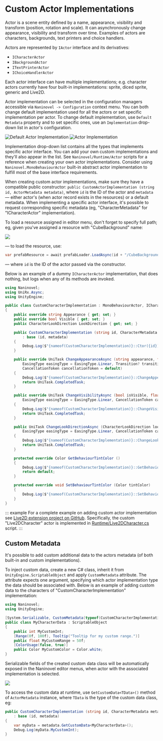# Custom Actor Implementations

Actor is a scene entity defined by a name, appearance, visibility and transform (position, rotation and scale). It can asynchronously change appearance, visibility and transform over time. Examples of actors are characters, backgrounds, text printers and choice handlers. 

Actors are represented by `IActor` interface and its derivatives:

* `ICharacterActor`
* `IBackgroundActor`
* `ITextPrinterActor`
* `IChoiceHandlerActor`

Each actor interface can have multiple implementations; e.g. character actors currently have four built-in implementations: sprite, diced sprite, generic and Live2D.

Actor implementation can be selected in the configuration managers accessible via `Naninovel -> Configuration` context menu. You can both change default implementation used for all the actors or set specific implementation per actor. To change default implementation, use `Default Metadata` property and to set specific ones, use an `Implementation` drop-down list in actor's configuration. 

![Default Actor Implementation](https://i.gyazo.com/b372520a15501dc9bc1e5f30f4c7f12d.png)
![Actor Implementation](https://i.gyazo.com/3256f3aea99ea453859f67135a7187ee.png)

Implementation drop-down list contains all the types that implements specific actor interface. You can add your own custom implementations and they'll also appear in the list. See `Naninovel/Runtime/Actor` scripts for a reference when creating your own actor implementations. Consider using `Naninovel.MonoBehaviourActor` built-in abstract actor implementation to fulfill most of the base interface requirements.

When creating custom actor implementations, make sure they have a compatible public constructor: `public CustomActorImplementation (string id, ActorMetadata metadata)`, where `id` is the ID of the actor and `metadata` — either actor's (when actor record exists in the resources) or a default metadata. When implementing a specific actor interface, it's possible to request corresponding specific metadata (eg, "CharacterMetadata" for "ICharacterActor" implementation).

To load a resource assigned in editor menu, don't forget to specify full path; eg, given you've assigned a resource with "CubeBackground" name:

![](https://i.gyazo.com/64ff6d6dede1cc8c2c3be83cfe6a6d74.png)

— to load the resource, use:

```csharp
var prefabResource = await prefabLoader.LoadAsync(id + "/CubeBackground");
```

— where `id` is the ID of the actor passed via the constructor.

Below is an example of a dummy `ICharacterActor` implementation, that does nothing, but logs when any of its methods are invoked.

```csharp
using Naninovel;
using UniRx.Async;
using UnityEngine;

public class CustomCharacterImplementation : MonoBehaviourActor, ICharacterActor
{
    public override string Appearance { get; set; }
    public override bool Visible { get; set; }
    public CharacterLookDirection LookDirection { get; set; }

    public CustomCharacterImplementation (string id, CharacterMetadata metadata)
        : base (id, metadata)
    {
        Debug.Log($"{nameof(CustomCharacterImplementation)}::Ctor({id})");
    }

    public override UniTask ChangeAppearanceAsync (string appearance, float duration, 
        EasingType easingType = EasingType.Linear, Transition? transition = default, 
        CancellationToken cancellationToken = default)
    {
        Debug.Log($"{nameof(CustomCharacterImplementation)}::ChangeAppearanceAsync({appearance})");
        return UniTask.CompletedTask;
    }

    public override UniTask ChangeVisibilityAsync (bool isVisible, float duration, 
        EasingType easingType = EasingType.Linear, CancellationToken cancellationToken = default)
    {
        Debug.Log($"{nameof(CustomCharacterImplementation)}::ChangeVisibilityAsync({isVisible})");
        return UniTask.CompletedTask;
    }

    public UniTask ChangeLookDirectionAsync (CharacterLookDirection lookDirection, float duration,
        EasingType easingType = EasingType.Linear, CancellationToken cancellationToken = default)
    {
        Debug.Log($"{nameof(CustomCharacterImplementation)}::ChangeLookDirectionAsync({lookDirection})");
        return UniTask.CompletedTask;
    }

    protected override Color GetBehaviourTintColor ()
    {
        Debug.Log($"{nameof(CustomCharacterImplementation)}::GetBehaviourTintColor");
        return default;
    }

    protected override void SetBehaviourTintColor (Color tintColor)
    {
        Debug.Log($"{nameof(CustomCharacterImplementation)}::SetBehaviourTintColor({tintColor})");
    }
}
```

::: example
For a complete example on adding custom actor implementation see [Live2D extension project on GitHub](https://github.com/Elringus/NaninovelLive2D). Specifically, the custom "Live2DCharacter" actor is implemented in [Runtime/Live2DCharacter.cs](https://github.com/Elringus/NaninovelLive2D/blob/master/Assets/NaninovelLive2D/Runtime/Live2DCharacter.cs) script.
:::

## Custom Metadata

It's possible to add custom additional data to the actors metadata (of both built-in and custom implementations).

To inject custom data, create a new C# class, inherit it from `UnityEngine.ScriptableObject` and apply `CustomMetadata` attribute. The attribute expects one argument, specifying which actor implementation type the data should be associated with. Below is an example of adding custom data to the characters of "CustomCharacterImplementation" implementation:

```csharp
using Naninovel;
using UnityEngine;

[System.Serializable, CustomMetadata(typeof(CustomCharacterImplementation))]
public class MyCharacterData : ScriptableObject
{
    public int MyCustomInt;
    [Range(0f, 100f), Tooltip("Tooltip for my custom range.")]
    public float MyCustomRange = 50f;
    [ColorUsage(false, true)]
    public Color MyCustomColor = Color.white;
}
```

Serializable fields of the created custom data class will be automatically exposed in the Naninovel editor menus, when actor with the associated implementation is selected.

![](https://i.gyazo.com/74698c4a181a2c719d0c1ef8c5672eaa.png)

To access the custom data at runtime, use `GetCustomData<TData>()` method of `ActorMetadata` instance, where `TData` is the type of the custom data class, eg:

```csharp
public CustomCharacterImplementation (string id, CharacterMetadata metadata)
    : base (id, metadata)
{
    var myData = metadata.GetCustomData<MyCharacterData>();
    Debug.Log(myData.MyCustomInt);
}
```
